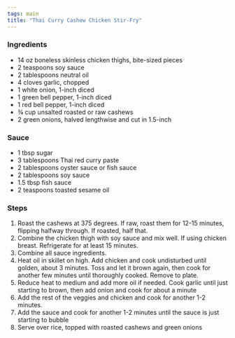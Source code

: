 ```yaml
---
tags: main
title: "Thai Curry Cashew Chicken Stir-Fry"
---
```


### Ingredients
* 14 oz boneless skinless chicken thighs, bite-sized pieces
* 2 teaspoons soy sauce
* 2 tablespoons neutral oil
* 4 cloves garlic, chopped
* 1 white onion, 1-inch diced
* 1 green bell pepper, 1-inch diced
* 1 red bell pepper, 1-inch diced
* ¾ cup unsalted roasted or raw cashews
* 2 green onions, halved lengthwise and cut in 1.5-inch

### Sauce
* 1 tbsp sugar
* 3 tablespoons Thai red curry paste
* 2 tablespoons oyster sauce or fish sauce
* 2 tablespoons soy sauce
* 1.5 tbsp fish sauce
* 2 teaspoons toasted sesame oil

### Steps
1. Roast the cashews at 375 degrees. If raw, roast them for 12-15 minutes, flipping halfway through. If roasted, half that.
2. Combine the chicken thigh with soy sauce and mix well. If using chicken breast. Refrigerate for at least 15 minutes.
3. Combine all sauce ingredients.
4. Heat oil in skillet on high. Add chicken and cook undisturbed until golden, about 3 minutes. Toss and let it brown again, then cook for another few minutes until thoroughly cooked. Remove to plate.
5. Reduce heat to medium and add more oil if needed. Cook garlic until just starting to brown, then add onion and cook for about a minute
6. Add the rest of the veggies and chicken and cook for another 1-2 minutes.
7. Add the sauce and cook for another 1-2 minutes until the sauce is just starting to bubble
8. Serve over rice, topped with roasted cashews and green onions